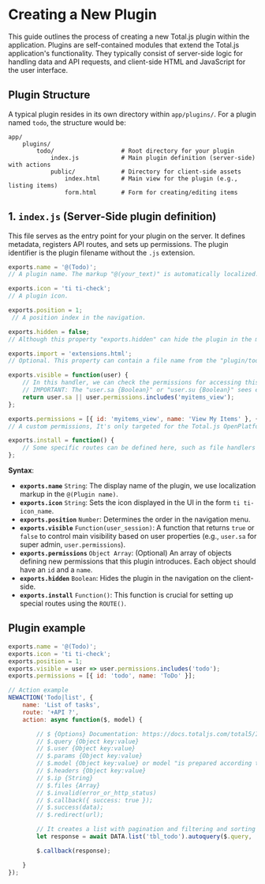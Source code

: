 # Creating a New Plugin

This guide outlines the process of creating a new Total.js plugin within the application. Plugins are self-contained modules that extend the Total.js application's functionality. They typically consist of server-side logic for handling data and API requests, and client-side HTML and JavaScript for the user interface.

## Plugin Structure

A typical plugin resides in its own directory within `app/plugins/`. For a plugin named `todo`, the structure would be:

```
app/
	plugins/
		todo/                   # Root directory for your plugin
			index.js            # Main plugin definition (server-side) with actions
			public/             # Directory for client-side assets
				index.html      # Main view for the plugin (e.g., listing items)
				form.html       # Form for creating/editing items
```

## 1. `index.js` (Server-Side plugin definition)

This file serves as the entry point for your plugin on the server. It defines metadata, registers API routes, and sets up permissions. The plugin identifier is the plugin filename without the `.js` extension.

```javascript
exports.name = '@(Todo)';
// A plugin name. The markup "@(your_text)" is automatically localized. It's the Total.js localization markup.

exports.icon = 'ti ti-check';
// A plugin icon.

exports.position = 1;
 // A position index in the navigation.

exports.hidden = false;
// Although this property "exports.hidden" can hide the plugin in the menu, but it will still be evaluated on the client side.

exports.import = 'extensions.html';
// Optional. This property can contain a file name from the "plugin/todo/public/" folder. The client-side library imports that file while the web app loads. It's intended for very specific cases, and most plugins don't use it.

exports.visible = function(user) {
	// In this handler, we can check the permissions for accessing this plugin on the client side. It's superior to the "exports.hidden" property.
	// IMPORTANT: The "user.sa {Boolean}" or "user.su {Boolean}" sees everything.
	return user.sa || user.permissions.includes('myitems_view');
};

exports.permissions = [{ id: 'myitems_view', name: 'View My Items' }, { id: 'myitems_edit', name: 'Edit My Items' }];
// A custom permissions, It's only targeted for the Total.js OpenPlatform (SSO portal).

exports.install = function() {
	// Some specific routes can be defined here, such as file handlers and uploading.
};
```

__Syntax__:

- **`exports.name`** `String`: The display name of the plugin, we use localization markup in the `@(Plugin name)`.
- **`exports.icon`** `String`: Sets the icon displayed in the UI in the form `ti ti-icon_name`.
- **`exports.position`** `Number`: Determines the order in the navigation menu.
- **`exports.visible`** `Function(user_session)`: A function that returns `true` or `false` to control main visibility based on user properties (e.g., `user.sa` for super admin, `user.permissions`).
- **`exports.permissions`** `Object Array`: (Optional) An array of objects defining new permissions that this plugin introduces. Each object should have an `id` and a `name`.
- **`exports.hidden`** `Boolean`: Hides the plugin in the navigation on the client-side.
- **`exports.install`** `Function()`: This function is crucial for setting up special routes using the `ROUTE()`.

## Plugin example

```javascript
exports.name = '@(Todo)';
exports.icon = 'ti ti-check';
exports.position = 1;
exports.visible = user => user.permissions.includes('todo');
exports.permissions = [{ id: 'todo', name: 'ToDo' }];

// Action example
NEWACTION('Todo|list', {
	name: 'List of tasks',
	route: '+API ?',
	action: async function($, model) {

		// $ {Options} Documentation: https://docs.totaljs.com/total5/IbGpBV25x60f/
		// $.query {Object key:value}
		// $.user {Object key:value}
		// $.params {Object key:value}
		// $.model {Object key:value} or model "is prepared according to the input data schema"
		// $.headers {Object key:value}
		// $.ip {String}
		// $.files {Array}
		// $.invalid(error_or_http_status)
		// $.callback({ success: true });
		// $.success(data);
		// $.redirect(url);

		// It creates a list with pagination and filtering and sorting of the fields defined in the .autoquery() method.
		let response = await DATA.list('tbl_todo').autoquery($.query, 'id:String, name:String, body:String, iscompleted:Boolean, createdby:String, updatedby:String, completedby:String, dtcompleted:Date, dtcreated:Date, dtupdated:Date', 'dtcreated_desc', 100).promise($);

		$.callback(response);

	}
});
```